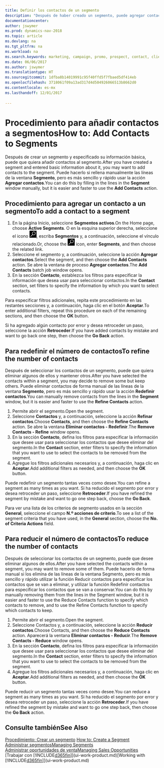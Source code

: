 ```yaml
---
title: Definir los contactos de un segmento
description: "Después de haber creado un segmento, puede agregar contactos al segmento, por ejemplo, como parte de una campaña de marketing dirigida a clientes particulares."
documentationcenter: 
author: jswymer
ms.prod: dynamics-nav-2018
ms.topic: article
ms.devlang: na
ms.tgt_pltfrm: na
ms.workload: na
ms.search.keywords: marketing, campaign, promo, prospect, contact, client, customer
ms.date: 06/06/2017
ms.author: jswymer
ms.translationtype: HT
ms.sourcegitcommit: 1dfba8b14019991c95f40ffd5f7fbaed5df414eb
ms.openlocfilehash: 3718061f09a13ad317d4d504926066513b8662d0
ms.contentlocale: es-mx
ms.lasthandoff: 12/01/2017

---
```

# <a name="how-to-add-contacts-to-segments"></a><span data-ttu-id="695c5-103">Procedimiento para añadir contactos a segmentos</span><span class="sxs-lookup"><span data-stu-id="695c5-103">How to: Add Contacts to Segments</span></span>
<span data-ttu-id="695c5-104">Después de crear un segmento y especificado su información básica, puede que quiera añadir contactos al segmento.</span><span class="sxs-lookup"><span data-stu-id="695c5-104">After you have created a segment and entered basic information about it, you may want to add contacts to the segment.</span></span> <span data-ttu-id="695c5-105">Puede hacerlo si rellena manualmente las líneas de la ventana **Segmento**, pero es más sencillo y rápido usar la acción **Agregar contactos**.</span><span class="sxs-lookup"><span data-stu-id="695c5-105">You can do this by filling in the lines in the **Segment** window manually, but it is easier and faster to use the **Add Contacts** action.</span></span>

## <a name="to-add-a-contact-to-a-segment"></a><span data-ttu-id="695c5-106">Procedimiento para agregar un contacto a un segmento</span><span class="sxs-lookup"><span data-stu-id="695c5-106">To add a contact to a segment</span></span>
1. <span data-ttu-id="695c5-107">En la página Inicio, seleccione **Segmentos activos**.</span><span class="sxs-lookup"><span data-stu-id="695c5-107">On the Home page, choose **Active Segments**.</span></span> <span data-ttu-id="695c5-108">O en la esquina superior derecha, seleccione el icono ![Buscar página o informe](media/ui-search/search_small.png "icono Buscar página o informe"), escriba **Segmentos** y, a continuación, seleccione el vínculo relacionado.</span><span class="sxs-lookup"><span data-stu-id="695c5-108">Or, choose the ![Search for Page or Report](media/ui-search/search_small.png "Search for Page or Report icon") icon, enter **Segments**, and then choose the related link.</span></span>  
2. <span data-ttu-id="695c5-109">Seleccione el segmento y, a continuación, seleccione la acción **Agregar contactos**.</span><span class="sxs-lookup"><span data-stu-id="695c5-109">Select the segment, and then choose the **Add Contacts** action.</span></span> <span data-ttu-id="695c5-110">Se abre la ventana de proceso **Agregar contactos**.</span><span class="sxs-lookup"><span data-stu-id="695c5-110">The **Add Contacts** batch job window opens.</span></span>
3. <span data-ttu-id="695c5-111">En la sección **Contacto**, establezca los filtros para especificar la información que desea usar para seleccionar contactos.</span><span class="sxs-lookup"><span data-stu-id="695c5-111">In the **Contact** section, set filters to specify the information by which you want to select contacts.</span></span>

<span data-ttu-id="695c5-112">Para especificar filtros adicionales, repita este procedimiento en las restantes secciones y, a continuación, haga clic en el botón **Aceptar**.</span><span class="sxs-lookup"><span data-stu-id="695c5-112">To enter additional filters, repeat this procedure on each of the remaining sections, and then choose the **OK** button.</span></span>

<span data-ttu-id="695c5-113">Si ha agregado algún contacto por error y desea retroceder un paso, seleccione la acción **Retroceder**.</span><span class="sxs-lookup"><span data-stu-id="695c5-113">If you have added contacts by mistake and want to go back one step, then choose the **Go Back** action.</span></span>

## <a name="to-refine-the-number-of-contacts"></a><span data-ttu-id="695c5-114">Para redefinir el número de contactos</span><span class="sxs-lookup"><span data-stu-id="695c5-114">To refine the number of contacts</span></span>
<span data-ttu-id="695c5-115">Después de seleccionar los contactos de un segmento, puede que quiera eliminar algunos de ellos y mantener otros.</span><span class="sxs-lookup"><span data-stu-id="695c5-115">After you have selected the contacts within a segment, you may decide to remove some but keep others.</span></span> <span data-ttu-id="695c5-116">Puede eliminar contactos de forma manual de las líneas de la ventana **Segmento**, pero es más sencillo y rápido usar la acción **Redefinir contactos**.</span><span class="sxs-lookup"><span data-stu-id="695c5-116">You can manually remove contacts from the lines in the **Segment** window, but it is easier and faster to use the **Refine Contacts** action.</span></span>

1. <span data-ttu-id="695c5-117">Permite abrir el segmento.</span><span class="sxs-lookup"><span data-stu-id="695c5-117">Open the segment.</span></span>
2. <span data-ttu-id="695c5-118">Seleccione **Contactos** y, a continuación, seleccione la acción **Refinar contactos**.</span><span class="sxs-lookup"><span data-stu-id="695c5-118">Choose **Contacts**, and then choose the **Refine Contacts** action.</span></span> <span data-ttu-id="695c5-119">Se abre la ventana **Eliminar contactos - Redefinir**.</span><span class="sxs-lookup"><span data-stu-id="695c5-119">The **Remove Contacts - Refine** window opens.</span></span>
3. <span data-ttu-id="695c5-120">En la sección **Contacto**, defina los filtros para especificar la información que desee usar para seleccionar los contactos que desee eliminar del segmento.</span><span class="sxs-lookup"><span data-stu-id="695c5-120">In the **Contact** section, enter filters to specify the information that you want to use to select the contacts to be removed from the segment.</span></span>
4. <span data-ttu-id="695c5-121">Agregue los filtros adicionales necesarios y, a continuación, haga clic en **Aceptar**.</span><span class="sxs-lookup"><span data-stu-id="695c5-121">Add additional filters as needed, and then choose the **OK** button.</span></span>

<span data-ttu-id="695c5-122">Puede redefinir un segmento tantas veces como desee.</span><span class="sxs-lookup"><span data-stu-id="695c5-122">You can refine a segment as many times as you want.</span></span> <span data-ttu-id="695c5-123">Si ha reducido el segmento por error y desea retroceder un paso, seleccione **Retroceder**.</span><span class="sxs-lookup"><span data-stu-id="695c5-123">If you have refined the segment by mistake and want to go one step back, choose the **Go Back**.</span></span>

<span data-ttu-id="695c5-124">Para ver una lista de los criterios de segmento usados en la sección **General**, seleccione el campo **N.º acciones de criterio**.</span><span class="sxs-lookup"><span data-stu-id="695c5-124">To see a list of the segment criteria that you have used, in the **General** section, choose the **No. of Criteria Actions** field.</span></span>

## <a name="to-reduce-the-number-of-contacts"></a><span data-ttu-id="695c5-125">Para reducir el número de contactos</span><span class="sxs-lookup"><span data-stu-id="695c5-125">To reduce the number of contacts</span></span>
<span data-ttu-id="695c5-126">Después de seleccionar los contactos de un segmento, puede que desee eliminar algunos de ellos.</span><span class="sxs-lookup"><span data-stu-id="695c5-126">After you have selected the contacts within a segment, you may want to remove some of them.</span></span> <span data-ttu-id="695c5-127">Puede hacerlo de forma manual si los elimina de las líneas de la ventana Segmento, pero es más sencillo y rápido utilizar la función Reducir contactos para especificar los contactos que se van a eliminar, y utilizar la función Redefinir contactos para especificar los contactos que se van a conservar.</span><span class="sxs-lookup"><span data-stu-id="695c5-127">You can do this by manually removing them from the lines in the Segment window, but it is easier and faster to use the Reduce Contacts function to specify which contacts to remove, and to use the Refine Contacts function to specify which contacts to keep.</span></span>

1. <span data-ttu-id="695c5-128">Permite abrir el segmento.</span><span class="sxs-lookup"><span data-stu-id="695c5-128">Open the segment.</span></span>
2. <span data-ttu-id="695c5-129">Seleccione Contactos y, a continuación, seleccione la acción **Reducir contactos**.</span><span class="sxs-lookup"><span data-stu-id="695c5-129">Choose Contacts, and then choose the **Reduce Contacts** action.</span></span> <span data-ttu-id="695c5-130">Aparecerá la ventana **Eliminar contactos - Reducir**.</span><span class="sxs-lookup"><span data-stu-id="695c5-130">The **Remove Contacts - Reduce** window opens.</span></span>
3. <span data-ttu-id="695c5-131">En la sección **Contacto**, defina los filtros para especificar la información que desee usar para seleccionar los contactos que desee eliminar del segmento.</span><span class="sxs-lookup"><span data-stu-id="695c5-131">In the **Contact** section, enter filters to specify the information that you want to use to select the contacts to be removed from the segment.</span></span>
4. <span data-ttu-id="695c5-132">Agregue los filtros adicionales necesarios y, a continuación, haga clic en **Aceptar**.</span><span class="sxs-lookup"><span data-stu-id="695c5-132">Add additional filters as needed, and then choose the **OK** button.</span></span>

<span data-ttu-id="695c5-133">Puede reducir un segmento tantas veces como desee.</span><span class="sxs-lookup"><span data-stu-id="695c5-133">You can reduce a segment as many times as you want.</span></span> <span data-ttu-id="695c5-134">Si ha reducido el segmento por error y desea retroceder un paso, seleccione la acción **Retroceder**.</span><span class="sxs-lookup"><span data-stu-id="695c5-134">If you have refined the segment by mistake and want to go one step back, then choose the **Go Back** action.</span></span>

## <a name="see-also"></a><span data-ttu-id="695c5-135">Consulte también</span><span class="sxs-lookup"><span data-stu-id="695c5-135">See Also</span></span>
<span data-ttu-id="695c5-136">[Procedimiento: Crear un segmento](marketing-how-create-segment.md) </span><span class="sxs-lookup"><span data-stu-id="695c5-136">[How to: Create a Segment](marketing-how-create-segment.md) </span></span>  
[<span data-ttu-id="695c5-137">Administrar segmentos</span><span class="sxs-lookup"><span data-stu-id="695c5-137">Managing Segments</span></span>](marketing-segments.md)  
[<span data-ttu-id="695c5-138">Administrar oportunidades de venta</span><span class="sxs-lookup"><span data-stu-id="695c5-138">Managing Sales Opportunities</span></span>](marketing-manage-sales-opportunities.md)  
<span data-ttu-id="695c5-139">[Trabajar con [!INCLUDE[d365fin](includes/d365fin_md.md)]](ui-work-product.md)</span><span class="sxs-lookup"><span data-stu-id="695c5-139">[Working with [!INCLUDE[d365fin](includes/d365fin_md.md)]](ui-work-product.md)</span></span>  

